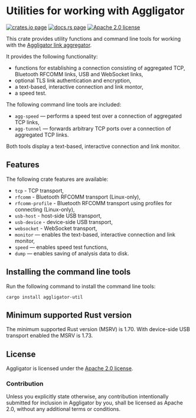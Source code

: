 # Utilities for working with Aggligator

[![crates.io page](https://img.shields.io/crates/v/aggligator-util)](https://crates.io/crates/aggligator-util)
[![docs.rs page](https://docs.rs/aggligator-util/badge.svg)](https://docs.rs/aggligator-util)
[![Apache 2.0 license](https://img.shields.io/crates/l/aggligator-util)](https://raw.githubusercontent.com/surban/aggligator/master/LICENSE)

This crate provides utility functions and command line tools for working with the
[Aggligator link aggregator].

It provides the following functionality:
  * functions for establishing a connection consisting of aggregated TCP,
    Bluetooth RFCOMM links, USB and WebSocket links,
  * optional TLS link authentication and encryption,
  * a text-based, interactive connection and link montor,
  * a speed test.

The following command line tools are included:
  * `agg-speed` — performs a speed test over a connection of aggregated TCP links,
  * `agg-tunnel` — forwards arbitrary TCP ports over a connection of aggregated TCP links.

Both tools display a text-based, interactive connection and link monitor.

[Aggligator link aggregator]: https://crates.io/crates/aggligator

## Features

The following crate features are available:

  * `tcp` - TCP transport,
  * `rfcomm` - Bluetooth RFCOMM transport (Linux-only),
  * `rfcomm-profile` - Bluetooth RFCOMM transport using profiles for connecting (Linux-only),
  * `usb-host` - host-side USB transport,
  * `usb-device` - device-side USB transport,
  * `websocket` - WebSocket transport,
  * `monitor` — enables the text-based, interactive connection and link monitor,
  * `speed` — enables speed test functions,
  * `dump` — enables saving of analysis data to disk.

## Installing the command line tools

Run the following command to install the command line tools:

    cargo install aggligator-util

## Minimum supported Rust version

The minimum supported Rust version (MSRV) is 1.70.
With device-side USB transport enabled the MSRV is 1.73.

## License

Aggligator is licensed under the [Apache 2.0 license].

[Apache 2.0 license]: https://github.com/surban/aggligator/blob/master/LICENSE

### Contribution

Unless you explicitly state otherwise, any contribution intentionally submitted
for inclusion in Aggligator by you, shall be licensed as Apache 2.0, without any
additional terms or conditions.
